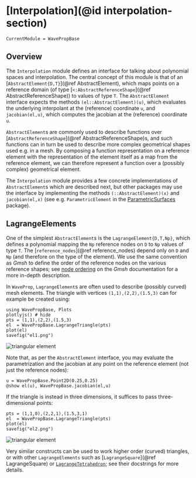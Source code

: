 # [Interpolation](@id interpolation-section)

```@meta
CurrentModule = WavePropBase
```

## Overview

The `Interpolation` module defines an interface for talking about polynomial
spaces and interpolation. The central concept of this module is that of an
[`AbstractElement{D,T}`](@ref AbstractElement), which maps points
on a reference domain (of type [`<:AbstractReferenceShape`](@ref AbstractReferenceShape)) to values of type `T`. The `AbstractElement`
interface expects the methods `(el::AbstractElement)(u)`, which evaluates the
underlying interpolant at the (reference) coordinate `u`, and `jacobian(el,u)`,
which computes the jacobian at the (reference) coordinate `u`.

`AbstractElement`s are commonly used to describe functions over
[`AbstractReferenceShape`](@ref AbstractReferenceShape)s, and such
functions can in turn be used to describe more complex geometrical shapes used
e.g. in a mesh. By composing a function representation on a reference element
with the representation of the element itself as a map from the reference
element, we can therefore represent a function over a (possibly complex)
geometrical element.

The `Interpolation` module provides a few concrete implementations of
`AbstractElement`s which are described next, but other packages may use the
interface by implementing the methods `(::AbstractElement)(x)` and
`jacobian(el,x)` (see e.g. `ParametricElement` in the
[ParametricSurfaces](https://github.com/WaveProp/ParametricSurfaces.git)
package).

## LagrangeElements

One of the simplest `AbstractElement`s is the `LagrangeElement{D,T,Np}`, which
defines a polynomial mapping the `Np` reference nodes on `D` to `Np` values of
type `T`. The [`reference_nodes`](@ref reference_nodes) depend
only on `D` and `Np` (and therefore on the type of the element). We use the same
convention as *Gmsh* to define the order of the reference nodes on the various
reference shapes; see [node
ordering](https://gmsh.info/doc/texinfo/gmsh.html#Node-ordering) on the *Gmsh*
documentation for a more in-depth description. 

In `WaveProp`, `LagrangeElement`s are often used to describe (possibly curved)
mesh elements. The triangle with vertices `(1,1),(2,2),(1.5,3)` can for example
be created using:

```@example triangle-element
using WavePropBase, Plots
plotlyjs() # hide
pts = (1,1),(2,2),(1.5,3)
el  = WavePropBase.LagrangeTriangle(pts)
plot(el)
savefig("el1.png")
```

![triangular element](el1.png)

Note that, as per the `AbstractElement` interface, you may evaluate the
parametrization and the jacobian at any point on the reference element (not just
the reference nodes):

```@example triangle-element
u = WavePropBase.Point2D(0.25,0.25)
@show el(u), WavePropBase.jacobian(el,u)
```

If the triangle is instead in three dimensions, it suffices to pass
three-dimensional points:

```@example triangle-element
pts = (1,1,0),(2,2,1),(1.5,3,1)
el  = WavePropBase.LagrangeTriangle(pts)
plot(el)
savefig("el2.png")
```

![triangular element](el2.png)

Very similar constructs can be used to work higher order (curved) triangles, or
with other `LagrangeElements` such as [`LagrangeSquare`](@ref LagrangeSquare) or
[`LagrangeTetrahedron`](@ref); see their docstrings for more details.
